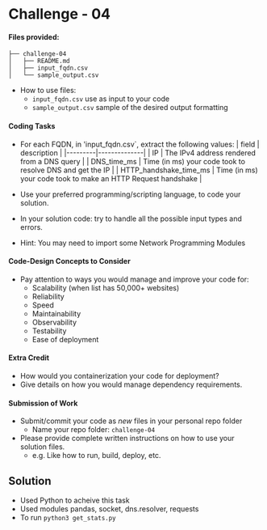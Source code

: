 # Challenge - 04

#### Files provided:
```
├── challenge-04
│   ├── README.md
│   ├── input_fqdn.csv
│   └── sample_output.csv
```
- How to use files:
   - `input_fqdn.csv` use as input to your code 
   - `sample_output.csv` sample of the desired output formatting

####  Coding Tasks
- For each FQDN, in 'input_fqdn.csv`, extract the following values:
  | field  | description |
  |---------|--------------|
  | IP  | The IPv4 address rendered from a DNS query |
  | DNS_time_ms  | Time (in ms) your code took to resolve DNS and get the IP |
  | HTTP_handshake_time_ms  | Time (in ms) your code took to make an HTTP Request handshake |


- Use your preferred programming/scripting language, to code your solution.
- In your solution code: try to handle all the possible input types and errors.
- Hint: You may need to import some Network Programming Modules

####  Code-Design Concepts to Consider
- Pay attention to ways you would manage and improve your code for:
   - Scalability (when list has 50,000+ websites)
   - Reliability
   - Speed
   - Maintainability
   - Observability
   - Testability
   - Ease of deployment

####  Extra Credit
- How would you containerization your code for deployment?
- Give details on how you would manage dependency requirements.

####  Submission of Work
- Submit/commit your code as *new* files in your personal repo folder
   - Name your repo folder: `challenge-04`
- Please provide complete written instructions on how to use your solution files. 
     - e.g. Like how to run, build, deploy, etc.


## Solution 
- Used Python to acheive this task
- Used modules pandas, socket, dns.resolver, requests
- To run `python3 get_stats.py`

